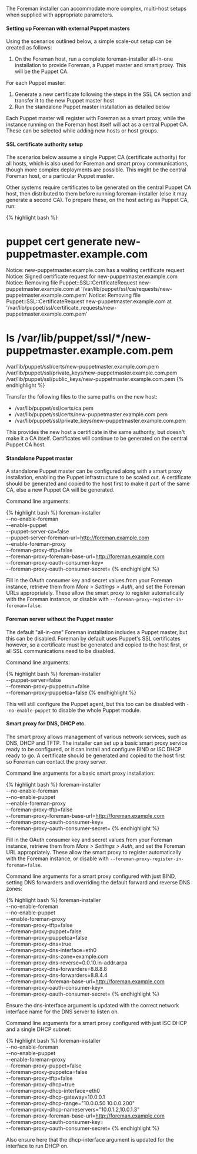 
The Foreman installer can accommodate more complex, multi-host setups when supplied with appropriate parameters.

#### Setting up Foreman with external Puppet masters

Using the scenarios outlined below, a simple scale-out setup can be created as follows:

1. On the Foreman host, run a complete foreman-installer all-in-one installation to provide Foreman, a Puppet master and smart proxy.  This will be the Puppet CA.

For each Puppet master:

1. Generate a new certificate following the steps in the SSL CA section and transfer it to the new Puppet master host
1. Run the standalone Puppet master installation as detailed below

Each Puppet master will register with Foreman as a smart proxy, while the instance running on the Foreman host itself will act as a central Puppet CA.  These can be selected while adding new hosts or host groups.

#### SSL certificate authority setup

The scenarios below assume a single Puppet CA (certificate authority) for all hosts, which is also used for Foreman and smart proxy communications, though more complex deployments are possible.  This might be the central Foreman host, or a particular Puppet master.

Other systems require certificates to be generated on the central Puppet CA host, then distributed to them before running foreman-installer (else it may generate a second CA).  To prepare these, on the host acting as Puppet CA, run:

{% highlight bash %}
# puppet cert generate new-puppetmaster.example.com
Notice: new-puppetmaster.example.com has a waiting certificate request
Notice: Signed certificate request for new-puppetmaster.example.com
Notice: Removing file Puppet::SSL::CertificateRequest new-puppetmaster.example.com at '/var/lib/puppet/ssl/ca/requests/new-puppetmaster.example.com.pem'
Notice: Removing file Puppet::SSL::CertificateRequest new-puppetmaster.example.com at '/var/lib/puppet/ssl/certificate_requests/new-puppetmaster.example.com.pem'

# ls /var/lib/puppet/ssl/*/new-puppetmaster.example.com.pem
/var/lib/puppet/ssl/certs/new-puppetmaster.example.com.pem
/var/lib/puppet/ssl/private_keys/new-puppetmaster.example.com.pem
/var/lib/puppet/ssl/public_keys/new-puppetmaster.example.com.pem
{% endhighlight %}

Transfer the following files to the same paths on the new host:

* /var/lib/puppet/ssl/certs/ca.pem
* /var/lib/puppet/ssl/certs/new-puppetmaster.example.com.pem
* /var/lib/puppet/ssl/private_keys/new-puppetmaster.example.com.pem

This provides the new host a certificate in the same authority, but doesn't make it a CA itself.  Certificates will continue to be generated on the central Puppet CA host.

#### Standalone Puppet master

A standalone Puppet master can be configured along with a smart proxy installation, enabling the Puppet infrastructure to be scaled out.  A certificate should be generated and copied to the host first to make it part of the same CA, else a new Puppet CA will be generated.

Command line arguments:

{% highlight bash %}
foreman-installer \
  --no-enable-foreman \
  --enable-puppet \
  --puppet-server-ca=false \
  --puppet-server-foreman-url=http://foreman.example.com \
  --enable-foreman-proxy \
  --foreman-proxy-tftp=false \
  --foreman-proxy-foreman-base-url=http://foreman.example.com \
  --foreman-proxy-oauth-consumer-key=<key here> \
  --foreman-proxy-oauth-consumer-secret=<secret here>
{% endhighlight %}

Fill in the OAuth consumer key and secret values from your Foreman instance, retrieve them from *More > Settings > Auth*, and set the Foreman URLs appropriately.  These allow the smart proxy to register automatically with the Foreman instance, or disable with `--foreman-proxy-register-in-foreman=false`.

#### Foreman server without the Puppet master

The default "all-in-one" Foreman installation includes a Puppet master, but this can be disabled.  Foreman by default uses Puppet's SSL certificates however, so a certificate must be generated and copied to the host first, or all SSL communications need to be disabled.

Command line arguments:

{% highlight bash %}
foreman-installer \
  --puppet-server=false \
  --foreman-proxy-puppetrun=false \
  --foreman-proxy-puppetca=false
{% endhighlight %}

This will still configure the Puppet agent, but this too can be disabled with `--no-enable-puppet` to disable the whole Puppet module.

#### Smart proxy for DNS, DHCP etc.

The smart proxy allows management of various network services, such as DNS, DHCP and TFTP.  The installer can set up a basic smart proxy service ready to be configured, or it can install and configure BIND or ISC DHCP ready to go.   A certificate should be generated and copied to the host first so Foreman can contact the proxy server.

Command line arguments for a basic smart proxy installation:

{% highlight bash %}
foreman-installer \
  --no-enable-foreman \
  --no-enable-puppet \
  --enable-foreman-proxy \
  --foreman-proxy-tftp=false \
  --foreman-proxy-foreman-base-url=http://foreman.example.com \
  --foreman-proxy-oauth-consumer-key=<key here> \
  --foreman-proxy-oauth-consumer-secret=<secret here>
{% endhighlight %}

Fill in the OAuth consumer key and secret values from your Foreman instance, retrieve them from *More > Settings > Auth*, and set the Foreman URL appropriately.  These allow the smart proxy to register automatically with the Foreman instance, or disable with `--foreman-proxy-register-in-foreman=false`.

Command line arguments for a smart proxy configured with just BIND, setting DNS forwarders and overriding the default forward and reverse DNS zones:

{% highlight bash %}
foreman-installer \
  --no-enable-foreman \
  --no-enable-puppet \
  --enable-foreman-proxy \
  --foreman-proxy-tftp=false \
  --foreman-proxy-puppet=false \
  --foreman-proxy-puppetca=false \
  --foreman-proxy-dns=true \
  --foreman-proxy-dns-interface=eth0 \
  --foreman-proxy-dns-zone=example.com \
  --foreman-proxy-dns-reverse=0.0.10.in-addr.arpa \
  --foreman-proxy-dns-forwarders=8.8.8.8 \
  --foreman-proxy-dns-forwarders=8.8.4.4 \
  --foreman-proxy-foreman-base-url=http://foreman.example.com \
  --foreman-proxy-oauth-consumer-key=<key here> \
  --foreman-proxy-oauth-consumer-secret=<secret here>
{% endhighlight %}

Ensure the dns-interface argument is updated with the correct network interface name for the DNS server to listen on.

Command line arguments for a smart proxy configured with just ISC DHCP and a single DHCP subnet:

{% highlight bash %}
foreman-installer \
  --no-enable-foreman \
  --no-enable-puppet \
  --enable-foreman-proxy \
  --foreman-proxy-puppet=false \
  --foreman-proxy-puppetca=false \
  --foreman-proxy-tftp=false \
  --foreman-proxy-dhcp=true \
  --foreman-proxy-dhcp-interface=eth0 \
  --foreman-proxy-dhcp-gateway=10.0.0.1 \
  --foreman-proxy-dhcp-range="10.0.0.50 10.0.0.200" \
  --foreman-proxy-dhcp-nameservers="10.0.1.2,10.0.1.3" \
  --foreman-proxy-foreman-base-url=http://foreman.example.com \
  --foreman-proxy-oauth-consumer-key=<key here> \
  --foreman-proxy-oauth-consumer-secret=<secret here>
{% endhighlight %}

Also ensure here that the dhcp-interface argument is updated for the interface to run DHCP on.
